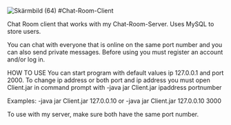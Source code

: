 ![Skärmbild (64)](https://user-images.githubusercontent.com/77730310/152993669-d7e208ec-7aae-4bb1-998e-a39ef4279aca.png)
﻿#Chat-Room-Client

Chat Room client that works with my Chat-Room-Server.
Uses MySQL to store users.

You can chat with everyone that is online on the same port number and you can also send private messages. 
Before using you must register an account and/or log in. 

HOW TO USE
You can start program with default values ip 127.0.0.1 and port 2000.
To change ip address or both port and ip address you must open Client.jar in command prompt with -java jar Client.jar ipaddress portnumber

Examples:
-java jar Client.jar 127.0.0.10
or
-java jar Client.jar 127.0.0.10 3000

To use with my server, make sure both have the same port number.
